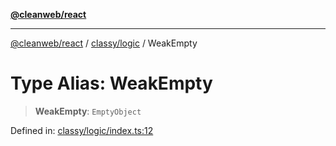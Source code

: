 [**@cleanweb/react**](../../../README.md)

***

[@cleanweb/react](../../../modules.md) / [classy/logic](../README.md) / WeakEmpty

# Type Alias: WeakEmpty

> **WeakEmpty**: `EmptyObject`

Defined in: [classy/logic/index.ts:12](https://github.com/cleanjsweb/neat-react/blob/14baaff619a13096b0ac0ffe8ec82445197edebb/classy/logic/index.ts#L12)
